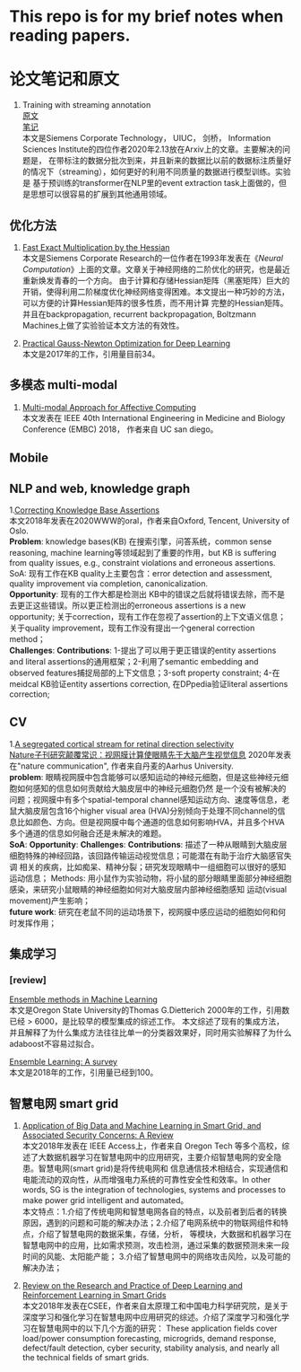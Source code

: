 # This repo is for my brief notes when reading papers.

# 论文笔记和原文
1. Training with streaming annotation  
[原文](https://arxiv.org/abs/2002.04165)<br>
[笔记](https://github.com/KilluaKukuroo/paper-reading/blob/master/Training%20with%20streaming%20annotation.pdf)<br>
本文是Siemens Corporate Technology， UIUC， 剑桥， Information Sciences Institute的四位作者2020年2.13放在Arxiv上的文章。主要解决的问题是， 
在带标注的数据分批次到来，并且新来的数据比以前的数据标注质量好的情况下（streaming），如何更好的利用不同质量的数据进行模型训练。实验是
基于预训练的transformer在NLP里的event extraction task上面做的，但是思想可以很容易的扩展到其他通用领域。
 


## 优化方法
1. [Fast Exact Multiplication by the Hessian](http://www.bcl.hamilton.ie/~barak/papers/nc-hessian.pdf)<br>
本文是Siemens Corporate Research的一位作者在1993年发表在《*Neural Computation*》上面的文章。文章关于神经网络的二阶优化的研究，也是最近重新焕发青春的一个方向。
由于计算和存储Hessian矩阵（黑塞矩阵）巨大的开销，使得利用二阶梯度优化神经网络变得困难。本文提出一种巧妙的方法，可以方便的计算Hessian矩阵的很多性质，而不用计算
完整的Hessian矩阵。并且在backpropagation, recurrent backpropagation, Boltzmann Machines上做了实验验证本文方法的有效性。

2. [Practical Gauss-Newton Optimization for Deep Learning](http://proceedings.mlr.press/v70/botev17a/botev17a.pdf)<br>
本文是2017年的工作，引用量目前34。

## 多模态 multi-modal
1. [Multi-modal Approach for Affective Computing](https://arxiv.org/pdf/1804.09452.pdf)<br>
本文发表在 IEEE 40th International Engineering in Medicine and Biology Conference (EMBC) 2018， 作者来自 UC san diego。




## Mobile



## NLP and web, knowledge graph
1.[Correcting Knowledge Base Assertions](https://arxiv.org/pdf/2001.06917.pdf)<br>
本文2018年发表在2020WWW的oral，作者来自Oxford, Tencent, University of Oslo. <br>
**Problem**: knowledge bases(KB) 在搜索引擎，问答系统，common sense reasoning, machine learning等领域起到了重要的作用，but KB is suffering from quality issues, e.g.,
constraint violations and erroneous assertions.  <br>
SoA: 现有工作在KB quality上主要包含：error detection and assessment, quality improvement via completion, canonicalization.<br>
**Opportunity**: 现有的工作大都是检测出 KB中的错误之后就将错误去除，而不是去更正这些错误。所以更正检测出的erroneous assertions is a new opportunity; 关于correction，现有工作在忽视了assertion的上下文语义信息；
关于quality improvement，现有工作没有提出一个general correction method；<br>
**Challenges**: 
**Contributions**: 1-提出了可以用于更正错误的entity assertions and literal assertions的通用框架；2-利用了semantic embedding and observed features捕捉局部的上下文信息；3-soft property constraint;
4-在meidcal KB验证entity assertions correction, 在DPpedia验证literal assertions correction;  <br>


## CV
1.[A segregated cortical stream for retinal direction selectivity](https://www.nature.com/articles/s41467-020-14643-z.pdf) <br>
[Nature子刊研究颠覆常识：视网膜计算使眼睛先于大脑产生视觉信息](https://mp.weixin.qq.com/s/rzsS203NWKOhLqlenIGeDg)
2020年发表在"nature communication", 作者来自丹麦的Aarhus University. <br>
**problem**: 眼睛视网膜中包含能够可以感知运动的神经元细胞，但是这些神经元细胞如何感知的信息如何贡献给大脑皮层中的神经元细胞仍然
是一个没有被解决的问题；视网膜中有多个spatial-temporal channel感知运动方向、速度等信息，老鼠大脑皮层包含16个higher
 visual area (HVA)分别倾向于处理不同channel的信息比如颜色、方向。但是视网膜中每个通道的信息如何影响HVA，并且多个HVA
 多个通道的信息如何融合还是未解决的难题。<br>
**SoA**:
**Opportunity**:
**Challenges**:
**Contributions**: 描述了一种从眼睛到大脑皮层细胞特殊的神经回路，该回路传输运动视觉信息；可能潜在有助于治疗大脑感官失调
相关的疾病，比如痴呆、精神分裂；研究发现眼睛中一组细胞可以很好的感知运动信息；
Methods: 用小鼠作为实验动物，将小鼠的部分眼睛里面部分神经细胞感染，来研究小鼠眼睛的神经细胞如何对大脑皮层内部神经细胞感知
运动(visual movement)产生影响；<br>
**future work**: 研究在老鼠不同的运动场景下，视网膜中感应运动的细胞如何和何时发挥作用；
## 集成学习
### [review]
[Ensemble methods in Machine Learning](https://web.engr.oregonstate.edu/~tgd/publications/mcs-ensembles.pdf)<br>
本文是Oregon State University的Thomas G.Dietterich 2000年的工作，引用数已经 > 6000，是比较早的模型集成的综述工作。
本文综述了现有的集成方法，并且解释了为什么集成方法往往比单一的分类器效果好，同时用实验解释了为什么adaboost不容易过拟合。

[Ensemble Learning: A survey](https://onlinelibrary.wiley.com/doi/pdf/10.1002/widm.1249)<br>
本文是2018年的工作，引用量已经到100。


## 智慧电网 smart grid
1. [Application of Big Data and Machine Learning in Smart Grid, and Associated Security Concerns: A Review](https://ieeexplore.ieee.org/stamp/stamp.jsp?tp=&arnumber=8625421)<br>
本文2018年发表在 IEEE Access上，作者来自 Oregon Tech 等多个高校，综述了大数据机器学习在智慧电网中的应用研究，主要介绍智慧电网的安全隐患。智慧电网(smart grid)是将传统电网和
信息通信技术相结合，实现通信和电能流动的双向性，从而增强电力系统的可靠性安全性和效率。In other words, SG is the
integration of technologies, systems and processes to make power grid intelligent and automated。<br>
本文特点：1.介绍了传统电网和智慧电网各自的特点，以及前者到后者的转换原因，遇到的问题和可能的解决办法；2.介绍了电网系统中的物联网组件和特点，介绍了智慧电网的数据采集，存储，分析，
等模块，大数据和机器学习在智慧电网中的应用，比如需求预测，攻击检测，通过采集的数据预测未来一段时间的风能、太阳能产能； 3.介绍了智慧电网中的网络攻击风险，以及可能的解决办法；

2. [Review on the Research and Practice of Deep Learning and Reinforcement Learning in Smart Grids](https://ieeexplore.ieee.org/stamp/stamp.jsp?tp=&arnumber=8468674)<br>
本文2018年发表在CSEE，作者来自太原理工和中国电力科学研究院，是关于深度学习和强化学习在智慧电网中应用研究的综述。介绍了深度学习和强化学习在智慧电网中的以下几个方面的研究：
These application fields cover load/power consumption forecasting, microgrids, demand response, defect/fault detection, cyber security, stability analysis, and
nearly all the technical fields of smart grids.



